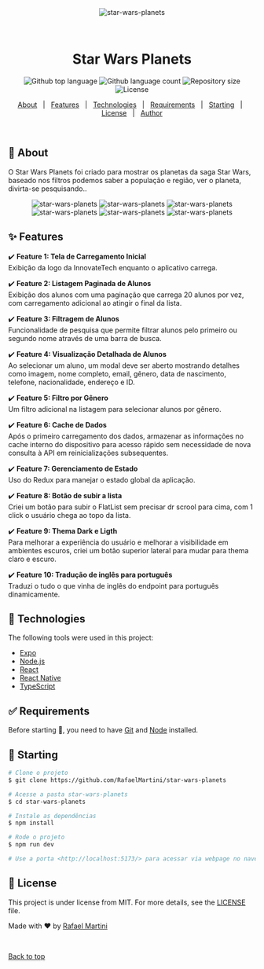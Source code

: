 <div align="center" id="top"> 
  <img src="./.github/app.gif" alt="star-wars-planets" />

&#xa0;

</div>

<h1 align="center">Star Wars Planets</h1>

<p align="center">
  <img alt="Github top language" src="https://img.shields.io/github/languages/top/RafaelMartini/star-wars-planets?color=56BEB8">

  <img alt="Github language count" src="https://img.shields.io/github/languages/count/RafaelMartini/star-wars-planets?color=56BEB8">

  <img alt="Repository size" src="https://img.shields.io/github/repo-size/RafaelMartini/star-wars-planets?color=56BEB8">

  <img alt="License" src="https://img.shields.io/github/license/RafaelMartini/star-wars-planets?color=56BEB8">

  <!-- <img alt="Github issues" src="https://img.shields.io/github/issues/RafaelMartini/star-wars-planets?color=56BEB8" /> -->

  <!-- <img alt="Github forks" src="https://img.shields.io/github/forks/RafaelMartini/star-wars-planets?color=56BEB8" /> -->

  <!-- <img alt="Github stars" src="https://img.shields.io/github/stars/RafaelMartini/star-wars-planets?color=56BEB8" /> -->
</p>

<!-- Status -->

<!-- <h4 align="center">
	🚧  Star Wars Planets 🚀 Under construction...  🚧
</h4>

<hr> -->

<p align="center">
  <a href="#dart-about">About</a> &#xa0; | &#xa0; 
  <a href="#sparkles-features">Features</a> &#xa0; | &#xa0;
  <a href="#rocket-technologies">Technologies</a> &#xa0; | &#xa0;
  <a href="#white_check_mark-requirements">Requirements</a> &#xa0; | &#xa0;
  <a href="#checkered_flag-starting">Starting</a> &#xa0; | &#xa0;
  <a href="#memo-license">License</a> &#xa0; | &#xa0;
  <a href="https://github.com/RafaelMartini" target="_blank">Author</a>
</p>

<br>

## :dart: About

O Star Wars Planets foi criado para mostrar os planetas da saga Star Wars, baseado nos filtros podemos saber a população e região, ver o planeta, divirta-se pesquisando..

<div align="center" id="top"> 
  <img src="./assets/projectImg.png" alt="star-wars-planets" />
  <img src="./assets/projectImg1.png" alt="star-wars-planets" />
  <img src="./assets/projectImg2.png" alt="star-wars-planets" />
  <img src="./assets/projectImg3.png" alt="star-wars-planets" />
  <img src="./assets/projectImg4.png" alt="star-wars-planets" />
  <img src="./assets/projectImg5.png" alt="star-wars-planets" />
</div>

## :sparkles: Features

:heavy_check_mark: **Feature 1: Tela de Carregamento Inicial**  
Exibição da logo da InnovateTech enquanto o aplicativo carrega.

:heavy_check_mark: **Feature 2: Listagem Paginada de Alunos**  
Exibição dos alunos com uma paginação que carrega 20 alunos por vez, com carregamento adicional ao atingir o final da lista.

:heavy_check_mark: **Feature 3: Filtragem de Alunos**  
Funcionalidade de pesquisa que permite filtrar alunos pelo primeiro ou segundo nome através de uma barra de busca.

:heavy_check_mark: **Feature 4: Visualização Detalhada de Alunos**  
Ao selecionar um aluno, um modal deve ser aberto mostrando detalhes como imagem, nome completo, email, gênero, data de nascimento, telefone, nacionalidade, endereço e ID.

:heavy_check_mark: **Feature 5: Filtro por Gênero**  
Um filtro adicional na listagem para selecionar alunos por gênero.

:heavy_check_mark: **Feature 6: Cache de Dados**  
Após o primeiro carregamento dos dados, armazenar as informações no cache interno do dispositivo para acesso rápido sem necessidade de nova consulta à API em reinicializações subsequentes.

:heavy_check_mark: **Feature 7: Gerenciamento de Estado**  
Uso do Redux para manejar o estado global da aplicação.

:heavy_check_mark: **Feature 8: Botão de subir a lista**  
Criei um botão para subir o FlatList sem precisar dr scrool para cima, com 1 click o usuário chega ao topo da lista.

:heavy_check_mark: **Feature 9: Thema Dark e Ligth**  
Para melhorar a experiência do usuário e melhorar a visibilidade em ambientes escuros, criei um botão superior lateral para mudar para thema claro e escuro.

:heavy_check_mark: **Feature 10: Tradução de inglês para português**  
Traduzi o tudo o que vinha de inglês do endpoint para português dinamicamente.

## :rocket: Technologies

The following tools were used in this project:

- [Expo](https://expo.io/)
- [Node.js](https://nodejs.org/en/)
- [React](https://pt-br.reactjs.org/)
- [React Native](https://reactnative.dev/)
- [TypeScript](https://www.typescriptlang.org/)

## :white_check_mark: Requirements

Before starting :checkered_flag:, you need to have [Git](https://git-scm.com) and [Node](https://nodejs.org/en/) installed.

## :checkered_flag: Starting

```bash
# Clone o projeto
$ git clone https://github.com/RafaelMartini/star-wars-planets

# Acesse a pasta star-wars-planets
$ cd star-wars-planets

# Instale as dependências
$ npm install

# Rode o projeto
$ npm run dev

# Use a porta <http://localhost:5173/> para acessar via webpage no navegador


```

## :memo: License

This project is under license from MIT. For more details, see the [LICENSE](LICENSE.md) file.

Made with :heart: by <a href="https://github.com/RafaelMartini" target="_blank">Rafael Martini</a>

&#xa0;

<a href="#top">Back to top</a>
